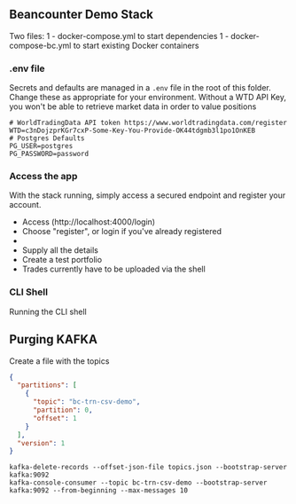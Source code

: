 
## Beancounter Demo Stack
Two files:
1 - docker-compose.yml to start dependencies
1 - docker-compose-bc.yml to start existing Docker containers

### .env file
Secrets and defaults are managed in a `.env` file in the root of this folder.
Change these as appropriate for your environment. Without a WTD API Key, you won't be able to retrieve market data in order to value positions
```properties
# WorldTradingData API token https://www.worldtradingdata.com/register
WTD=c3nDojzprKGr7cxP-Some-Key-You-Provide-OK44tdgmb3l1po1OnKEB
# Postgres Defaults
PG_USER=postgres
PG_PASSWORD=password
```

### Access the app
With the stack running, simply access a secured endpoint and register your account.  
 * Access (http://localhost:4000/login) 
 * Choose "register", or login if you've already registered
 * 
 * Supply all the details
 * Create a test portfolio
 * Trades currently have to be uploaded via the shell

### CLI Shell
Running the CLI shell

## Purging KAFKA
Create a file with the topics
```json
{
  "partitions": [
    {
      "topic": "bc-trn-csv-demo",
      "partition": 0,
      "offset": 1
    }
  ],
  "version": 1
}

```
```shell
kafka-delete-records --offset-json-file topics.json --bootstrap-server kafka:9092
kafka-console-consumer --topic bc-trn-csv-demo --bootstrap-server kafka:9092 --from-beginning --max-messages 10
```
